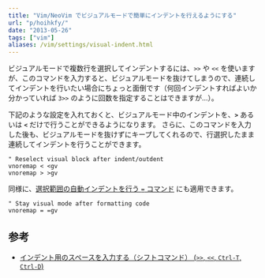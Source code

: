```yaml
---
title: "Vim/NeoVim でビジュアルモードで簡単にインデントを行えるようにする"
url: "p/hoihkfy/"
date: "2013-05-26"
tags: ["vim"]
aliases: /vim/settings/visual-indent.html
---
```


ビジュアルモードで複数行を選択してインデントするには、`>>` や `<<` を使いますが、このコマンドを入力すると、ビジュアルモードを抜けてしまうので、連続してインデントを行いたい場合にちょっと面倒です（何回インデントすればよいか分かっていれば `3>>` のように回数を指定することはできますが…）。

下記のような設定を入れておくと、ビジュアルモード中のインデントを、__`>`__ あるいは __`<`__ だけで行うことができるようになります。
さらに、このコマンドを入力した後も、ビジュアルモードを抜けずにキープしてくれるので、行選択したまま連続してインデントを行うことができます。

```vim
" Reselect visual block after indent/outdent
vnoremap < <gv
vnoremap > >gv
```

同様に、[選択範囲の自動インデントを行う `=` コマンド](/p/pxpgasg/) にも適用できます。

```vim
" Stay visual mode after formatting code
vnoremap = =gv
```


参考
----

- [インデント用のスペースを入力する（シフトコマンド） (`>>`, `<<`, `Ctrl-T`, `Ctrl-D`)](/p/i2m4nqt/)

